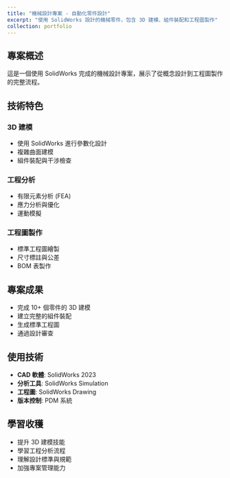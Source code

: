 ```yaml
---
title: "機械設計專案 - 自動化零件設計"
excerpt: "使用 SolidWorks 設計的機械零件，包含 3D 建模、組件裝配和工程圖製作"
collection: portfolio
---
```


## 專案概述

這是一個使用 SolidWorks 完成的機械設計專案，展示了從概念設計到工程圖製作的完整流程。

## 技術特色

### 3D 建模
- 使用 SolidWorks 進行參數化設計
- 複雜曲面建模
- 組件裝配與干涉檢查

### 工程分析
- 有限元素分析 (FEA)
- 應力分析與優化
- 運動模擬

### 工程圖製作
- 標準工程圖繪製
- 尺寸標註與公差
- BOM 表製作

## 專案成果

- 完成 10+ 個零件的 3D 建模
- 建立完整的組件裝配
- 生成標準工程圖
- 通過設計審查

## 使用技術

- **CAD 軟體**: SolidWorks 2023
- **分析工具**: SolidWorks Simulation
- **工程圖**: SolidWorks Drawing
- **版本控制**: PDM 系統

## 學習收穫

- 提升 3D 建模技能
- 學習工程分析流程
- 理解設計標準與規範
- 加強專案管理能力 
